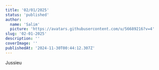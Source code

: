 ```yaml
---
title: '02/01/2025'
status: 'published'
author:
  name: 'Salim'
  picture: 'https://avatars.githubusercontent.com/u/56689216?v=4'
slug: '02-01-2025'
description: ''
coverImage: ''
publishedAt: '2024-11-30T00:44:12.307Z'
---
```


Jussieu